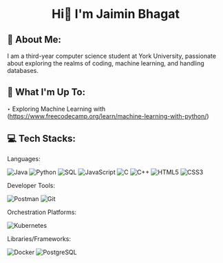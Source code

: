 
<h1 align="center">Hi👋  I'm Jaimin Bhagat</h1>


💫 About Me:
---------------------
  I am a third-year computer science student at York University, passionate about exploring the realms of coding, 
  machine learning, and handling databases.


🚀 What I'm Up To:
---------------------

  ‣ Exploring Machine Learning with (https://www.freecodecamp.org/learn/machine-learning-with-python/)



💻 Tech Stacks:
---------------------


Languages:

![Java](https://img.shields.io/badge/Java-ED8B00?style=for-the-badge&logo=java&logoColor=white)
![Python](https://img.shields.io/badge/Python-FFD43B?style=for-the-badge&logo=python&logoColor=blue)
![SQL](https://img.shields.io/badge/SQL-005C84?style=for-the-badge&logo=sqlite&logoColor=white)
![JavaScript](https://img.shields.io/badge/JavaScript-323330?style=for-the-badge&logo=javascript&logoColor=F7DF1E)
![C](https://img.shields.io/badge/C-00599C?style=for-the-badge&logo=c&logoColor=white)
![C++](https://img.shields.io/badge/C%2B%2B-00599C?style=for-the-badge&logo=c%2B%2B&logoColor=white&labelColor=purple)
![HTML5](https://img.shields.io/badge/HTML5-FF5733?style=for-the-badge&logo=html5&logoColor=white)
![CSS3](https://img.shields.io/badge/CSS3-2965F1?style=for-the-badge&logo=css3&logoColor=white)


Developer Tools:

![Postman](https://img.shields.io/badge/Postman-FF5733?style=for-the-badge&logo=postman&logoColor=white)
![Git](https://img.shields.io/badge/Git-EDEDED?style=for-the-badge&logo=git&logoColor=F05032)

Orchestration Platforms:

![Kubernetes](https://img.shields.io/badge/Kubernetes-0E76A8?style=for-the-badge&logo=kubernetes&logoColor=white)

Libraries/Frameworks:

![Docker](https://img.shields.io/badge/Docker-2496ED?style=for-the-badge&logo=docker&logoColor=white)
![PostgreSQL](https://img.shields.io/badge/PostgreSQL-336791?style=for-the-badge&logo=postgresql&logoColor=white)

